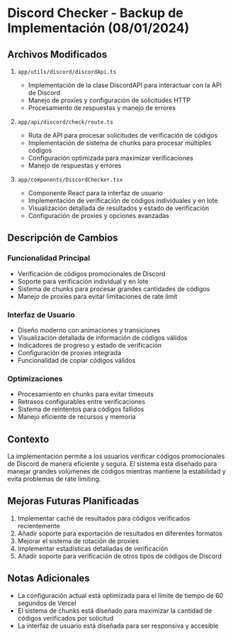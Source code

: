 # Discord Checker - Backup de Implementación (08/01/2024)

## Archivos Modificados

1. `app/utils/discord/discordApi.ts`
   - Implementación de la clase DiscordAPI para interactuar con la API de Discord
   - Manejo de proxies y configuración de solicitudes HTTP
   - Procesamiento de respuestas y manejo de errores

2. `app/api/discord/check/route.ts`
   - Ruta de API para procesar solicitudes de verificación de códigos
   - Implementación de sistema de chunks para procesar múltiples códigos
   - Configuración optimizada para maximizar verificaciones
   - Manejo de respuestas y errores

3. `app/components/DiscordChecker.tsx`
   - Componente React para la interfaz de usuario
   - Implementación de verificación de códigos individuales y en lote
   - Visualización detallada de resultados y estado de verificación
   - Configuración de proxies y opciones avanzadas

## Descripción de Cambios

### Funcionalidad Principal
- Verificación de códigos promocionales de Discord
- Soporte para verificación individual y en lote
- Sistema de chunks para procesar grandes cantidades de códigos
- Manejo de proxies para evitar limitaciones de rate limit

### Interfaz de Usuario
- Diseño moderno con animaciones y transiciones
- Visualización detallada de información de códigos válidos
- Indicadores de progreso y estado de verificación
- Configuración de proxies integrada
- Funcionalidad de copiar códigos válidos

### Optimizaciones
- Procesamiento en chunks para evitar timeouts
- Retrasos configurables entre verificaciones
- Sistema de reintentos para códigos fallidos
- Manejo eficiente de recursos y memoria

## Contexto
La implementación permite a los usuarios verificar códigos promocionales de Discord de manera eficiente y segura. El sistema está diseñado para manejar grandes volúmenes de códigos mientras mantiene la estabilidad y evita problemas de rate limiting.

## Mejoras Futuras Planificadas
1. Implementar caché de resultados para códigos verificados recientemente
2. Añadir soporte para exportación de resultados en diferentes formatos
3. Mejorar el sistema de rotación de proxies
4. Implementar estadísticas detalladas de verificación
5. Añadir soporte para verificación de otros tipos de códigos de Discord

## Notas Adicionales
- La configuración actual está optimizada para el límite de tiempo de 60 segundos de Vercel
- El sistema de chunks está diseñado para maximizar la cantidad de códigos verificados por solicitud
- La interfaz de usuario está diseñada para ser responsiva y accesible 